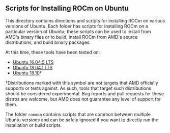 ## Scripts for Installing ROCm on Ubuntu

This directory contains directions and scripts for installing ROCm on various versions of Ubuntu.
Each folder has scripts for installing ROCm on a particular version of Ubuntu; these scripts can be used to install from AMD's binary files or to build, install ROCm from AMD's source distributions, and build binary packages.

At this time, these tools have been tested on:

- [Ubuntu 16.04.5 LTS](Ubuntu_16.04)
- [Ubuntu 18.04.1 LTS](Ubuntu_18.04)
- [Ubuntu 18.10](Ubuntu_18.10)&dagger;

&dagger;Distributions marked with this symbol are not targets that AMD officially supports or tests against.
As such, tools that target such distributions should be considered experimental.
Bug reports and pull requests for these distros are welcome, but AMD does not guarantee any level of support for them.


The folder `common` contains scripts that are common between multiple Ubuntu versions and can be safely ignored if you want to directly run the installation or build scripts.

